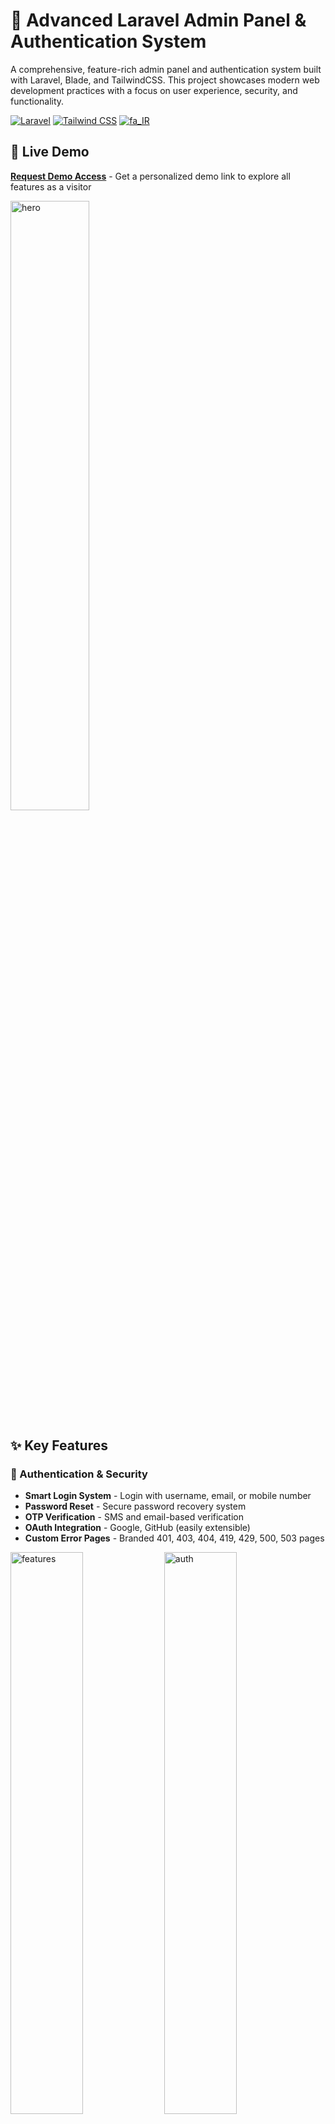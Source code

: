 # 🔐 Advanced Laravel Admin Panel & Authentication System

A comprehensive, feature-rich admin panel and authentication system built with Laravel, Blade, and TailwindCSS. This project showcases modern web development practices with a focus on user experience, security, and functionality.

[![Laravel](https://img.shields.io/badge/Laravel-FF2D20?style=for-the-badge&logo=laravel&logoColor=white)](https://laravel.com)
[![Tailwind CSS](https://img.shields.io/badge/TailwindCSS-06B6D4?style=for-the-badge&logo=tailwind-css&logoColor=white)](https://tailwindcss.com)
[![fa_IR](https://img.shields.io/badge/lang-fa__IR-1E90FF?style=for-the-badge&logo=googletranslate&logoColor=white)](README_FA.md)

## 🚀 Live Demo

**[Request Demo Access](https://panel.hetbo.net/#demo)** - Get a personalized demo link to explore all features as a visitor  

<img src="en/01.png" alt="hero" width="50%" />

## ✨ Key Features

### 🔑 Authentication & Security
- **Smart Login System** - Login with username, email, or mobile number
- **Password Reset** - Secure password recovery system
- **OTP Verification** - SMS and email-based verification
- **OAuth Integration** - Google, GitHub (easily extensible)
- **Custom Error Pages** - Branded 401, 403, 404, 419, 429, 500, 503 pages  

<div>
  <img src="en/02.png" alt="features" width="48%" />
  <img src="en/03.png" alt="auth" width="48%" />
</div>

### 📊 Admin Dashboard
- **Comprehensive Stats Dashboard** - Monthly revenue, orders, analytics with interactive charts
- **Advanced Filtering & Sorting** - Powerful data management across all modules
- **Real-time Data** - Live updates and statistics  

<div>
  <img src="en/04.png" alt="admin" width="48%" />
  <img src="en/05.png" alt="product" width="48%" />
</div>

### 🛍️ E-commerce Management
- **Products CRUD** - Complete product management with custom filtering, sorting, and bulk operations
- **Orders Management** - Full order lifecycle with statistics, filtering, and status tracking
- **Customer Management** - Dedicated customer profiles with order history and detailed information
- **Review & Rating System** - Approve, reject, reply to reviews with advanced filtering  

<div>
  <img src="en/06.png" alt="order" width="48%" />
  <img src="en/07.png" alt="review" width="48%" />
</div>

### 📝 Content Management
- **Note System** - Organized notes with status, priority, pinning, and tagging
- **Activity Logs** - Comprehensive logging system with sorting and filtering
- **Custom Pages** - Terms of service and privacy policy pages  

<div>
  <img src="en/08.png" alt="feedback" width="48%" />
  <img src="en/09.png" alt="insight" width="48%" />
</div>

### 🎨 User Experience
- **Responsive Design** - Mobile-first approach with TailwindCSS
- **Custom UI Components** - Professionally designed interface
- **Intuitive Navigation** - User-friendly admin experience  

<div>
  <img src="en/10.png" alt="note" width="48%" />
  <img src="en/11.png" alt="log" width="48%" />
</div>

### 🔮 Upcoming Features
- SEO optimization tools
- User preferences management
- Theme switching (Light/Dark mode)
- Multi-language support
- Advanced reporting  

<div>
  <img src="en/12.png" alt="coming" width="48%" />
  <img src="en/13.png" alt="demo" width="48%" />
</div>

## 🛠️ Technology Stack
- **Backend**: Laravel (PHP)
- **Frontend**: Blade Templates, TailwindCSS
- **Database**: MySQL/PostgreSQL
- **Authentication**: Laravel Sanctum/Passport
- **Notifications**: SMS/Email services
- **Charts**: Chart.js/ApexCharts
- **Icons**: Heroicons/Feather Icons

## 📸 Screenshots

### Dashboard Overview
<img src="sc/dashboard.png" alt="Dashboard" width="48%" />
*Main dashboard with statistics and quick insights*

### Smart Login System
<img src="sc/login.png" alt="Login" width="48%" />
*Multi-method login interface*

### Products Management
<img src="sc/products.png" alt="Products" width="48%" />
*Advanced product management with filtering*

### Orders Management
<img src="sc/orders1.png" alt="Orders" width="48%" />
<img src="sc/orders2.png" alt="Orders" width="48%" />
*Comprehensive order management system*

### Customer Profiles
<img src="sc/customers1.png" alt="Customers" width="48%" />
<img src="sc/customers2.png" alt="Customers" width="48%" />
*Detailed customer management*

### Analytics & Reports
<img src="sc/analytics.png" alt="Analytics" width="48%" />
*Interactive charts and reporting*

### Notes System
<img src="sc/notes.png" alt="Notes" width="48%" />
*Organized note management with priorities*

## 🎯 Usage
### Learn More
- **URL**: `https://panel.hetbo.net`
- **Contact me**: `hetbo98@yahoo.com`

### Demo Generation
Users can request demo access through the landing page. A unique demo link will be generated allowing them to explore all features in read-only mode.

## 🤝 Contributing
This is a portfolio project, but feedback and suggestions are welcome!

## 👨‍💻 About the Developer
This project was developed as part of my portfolio to demonstrate proficiency in:
- Laravel framework and PHP best practices
- Modern frontend development with TailwindCSS
- Database design and optimization
- Authentication and security implementation
- Admin panel UX/UI design
- API integrations (OAuth, SMS, Email)

## 📞 Contact & Support
- **Portfolio**: [https://hetbo.net](https://hetbo.net)
- **Telegram**: [https://t.me/safdelhosein](https://t.me/safdelhosein)
- **Email**: [hetbo98@yahoo.com](mailto:hetbo98@yahoo.com)
- **Demo Request**: [panel.hetbo.net#demo](https://panel.hetbo.net/#demo)

---

⭐ **Star this repository if you find it helpful!**

*Built with ❤️ using Laravel, Blade, and TailwindCSS*
